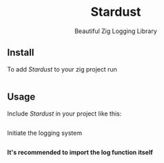 <div align="center">

# Stardust

Beautiful Zig Logging Library

</div>

## Install

To add *Stardust* to your zig project run

```zig

```

## Usage

Include *Stardust* in your project like this:

```zig

```

Initiate the logging system

```zig

```

__It's recommended to import the log function itself__

```zig

```
